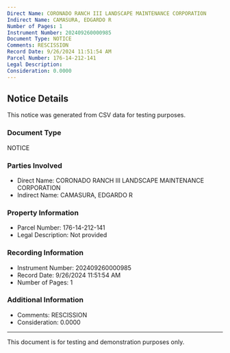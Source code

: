 ```yaml
---
Direct Name: CORONADO RANCH III LANDSCAPE MAINTENANCE CORPORATION
Indirect Name: CAMASURA, EDGARDO R
Number of Pages: 1
Instrument Number: 202409260000985
Document Type: NOTICE
Comments: RESCISSION
Record Date: 9/26/2024 11:51:54 AM
Parcel Number: 176-14-212-141
Legal Description: 
Consideration: 0.0000
---
```


## Notice Details

This notice was generated from CSV data for testing purposes.

### Document Type
NOTICE

### Parties Involved
- Direct Name: CORONADO RANCH III LANDSCAPE MAINTENANCE CORPORATION
- Indirect Name: CAMASURA, EDGARDO R

### Property Information
- Parcel Number: 176-14-212-141
- Legal Description: Not provided

### Recording Information
- Instrument Number: 202409260000985
- Record Date: 9/26/2024 11:51:54 AM
- Number of Pages: 1

### Additional Information
- Comments: RESCISSION
- Consideration: 0.0000

---

This document is for testing and demonstration purposes only.
